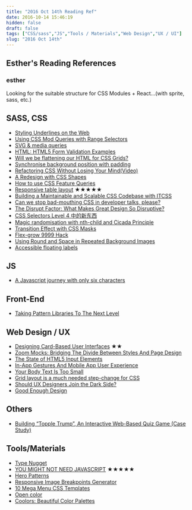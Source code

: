 ```yaml
---
title: "2016 Oct 14th Reading Ref"
date: 2016-10-14 15:46:19
hidden: false
draft: false
tags: ["CSS/sass","JS","Tools / Materials","Web Design","UX / UI"]
slug: "2016 Oct 14th"
---
```


## Esther's Reading References

### esther
Looking for the suitable structure for CSS Modules + React...(with sprite, sass, etc.)
<!--more-->
## SASS, CSS
 - [Styling Underlines on the Web](https://css-tricks.com/styling-underlines-web/)
 - [Using CSS Mod Queries with Range Selectors](http://alistapart.com/article/using-css-mod-queries-with-range-selectors)
 - [SVG & media queries](https://jakearchibald.com/2016/svg-media-queries/)
 - [HTML: HTML5 Form Validation Examples](http://www.the-art-of-web.com/html/html5-form-validation/)
 - [Will we be flattening our HTML for CSS Grids?](https://css-tricks.com/will-flattening-html-css-grids/)
 - [Synchronise background position with padding](http://codepen.io/HugoGiraudel/pen/vXpqmw)
 - [Refactoring CSS Without Losing Your Mind(Video)](https://slideslive.com/38898201/refactoring-css-without-losing-your-mind)
 - [A Redesign with CSS Shapes](http://alistapart.com/article/redesign-with-css-shapes)
 - [How to use CSS Feature Queries](https://getflywheel.com/layout/css-feature-queries-how-to/)
 - [Responsive table layout](http://allthingssmitty.com/2016/10/03/responsive-table-layout/) ★★★★★
 - [Building a Maintainable and Scalable CSS Codebase with ITCSS](https://medium.okgrow.com/building-a-maintainable-and-scalable-css-codebase-with-itcss-ceda5b2f495b#.1cx1g0le1)
 - [Can we stop bad-mouthing CSS in developer talks, please?](https://www.christianheilmann.com/2016/10/05/can-we-stop-bad-mouthing-css-in-developer-talks-please/)
 - [The Disrupt Factor: What Makes Great Design So Disruptive?](https://www.ceros.com/blog/disrupt-factor-makes-great-design-disruptive/)
 - [CSS Selectors Level 4 中的新东西](https://fe.ele.me/css-selectors-level-4-zhong-de-xin-dong-xi/)
 - [Magic randomisation with nth-child and Cicada Principle](http://www.lottejackson.com/learning/nth-child-cicada-principle)
 - [Transition Effect with CSS Masks](http://tympanus.net/codrops/2016/09/29/transition-effect-with-css-masks/)
 - [Flex-grow 9999 Hack](http://joren.co/flex-grow-9999-hack/)
 - [Using Round and Space in Repeated Background Images](http://thenewcode.com/1143/Even-Stevens-Using-Round-and-Space-in-Repeated-Background-Images)
 - [Accessible floating labels](http://allthingssmitty.com/2016/09/25/accessible-floating-labels/)

## JS
 - [A Javascript journey with only six characters](http://jazcash.com/a-javascript-journey-with-only-six-characters/)

## Front-End
 - [Taking Pattern Libraries To The Next Level](https://www.smashingmagazine.com/taking-pattern-libraries-next-level/)

## Web Design / UX
 - [Designing Card-Based User Interfaces](https://www.smashingmagazine.com/2016/10/designing-card-based-user-interfaces/) ★★
 - [Zoom Mocks: Bridging The Divide Between Styles And Page Design](https://www.lullabot.com/articles/zoom-mocks-bridging-the-divide-between-styles-and-page-design)
 - [The State of HTML5 Input Elements](https://www.sitepoint.com/the-state-of-html5-input-elements/)
 - [In-App Gestures And Mobile App User Experience](https://www.smashingmagazine.com/2016/10/in-app-gestures-and-mobile-app-user-experience/)
 - [Your Body Text Is Too Small](https://medium.com/@xtianmiller/your-body-text-is-too-small-5e02d36dc902#.83wtetcdk)
 - [Grid layout is a much needed step-change for CSS](http://maketea.co.uk/2016/09/28/css-grid-layout-is-a-step-change.html)
 - [Should UX Designers Join the Dark Side?](https://uxdesign.cc/should-ux-designers-join-the-dark-side-13e74eec1c33)
 - [Good Enough Design](https://medium.com/this-also/good-enough-design-29ab5132f3a3)


## Others
 - [Building “Topple Trump”, An Interactive Web-Based Quiz Game (Case Study)](https://www.smashingmagazine.com/2016/10/building-topple-trump-an-interactive-web-based-quiz-game-case-study/)

## Tools/Materials
 - [Type Nugget](http://beta.typenugget.com/)
 - [YOU MIGHT NOT NEED JAVASCRIPT](http://youmightnotneedjs.com/) ★★★★★
 - [Hero Patterns](http://www.heropatterns.com/)
 - [Responsive Image Breakpoints Generator](http://www.responsivebreakpoints.com/)
 - [10 Mega Menu CSS Templates](https://designshack.net/articles/inspiration/10-mega-menu-css-templates/)
 - [Open color](https://yeun.github.io/open-color/)
 - [Coolors: Beautiful Color Palettes](https://cristhgunners.github.io/Coolors/)

